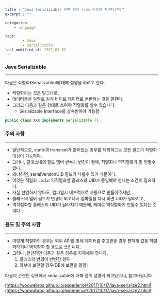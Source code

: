 ```yaml
---
title : "Java Serializable 관련 정리 from 이것이 자바다(책)"
excerpt : ""

categories:
    - language

tags:
        - Java
        - Serializable
last_modified_at: 2022-01-02
---
```


### Java Serializable

---

다음은 직렬화(Serializable)에 대해 설명을 하려고 한다. 

- 직렬화라는 것은 말그대로,
- 데이터들을 일렬로 길게 바이트 데이터로 변환하는 것을 말한다.
- 그리고 다음과 같은 형태로 쓰여야 직렬화를 할수 있습니다.
    - Serializable Interface를 상속받아야 가능함

```java
public class XXX implements Serializable {}
```

### 주의 사항

---

- 일반적으로, static과 transient가 붙어있는 경우를 제외하고는 모든 필드가 직렬화 대상이 가능하다.
- 그러나, 클래스내의 필드 멤버 변수가 변경이 될때, 직렬화나 역직렬화가 잘 안될수 있다.
- 왜냐하면, serialVersionUID 필드가 다를수 있기 때문이다.
- 이것은 직렬화 그리고 역직렬화할 클래스의 UID가 동일해야 한다는 조건이 필요하다.
- 사실 선언하지 않아도, 컴파일시 내부적으로 자동으로 만들어주지만,
- 클래스의 멤버 필드가 변경이 되고나서 컴파일을 다시 하면 UID가 달라지고,
- 역직렬화할 클래스의 UID가 달라지기 때문에, 제대로 역직렬화가 안될수 있다는 것이다.

### 용도 및 주의 사항

---

- 이렇게 직렬화의 경우는 외부 API를 통해 데이터를 주고받을 경우 편하게 값을 직렬화하거나 역직렬화 할 용도로 쓰입니다.
- 그러나 ,왠만하면 다음과 같은 경우를 자제해야 합니다.
    1. 클래스의 변경이 빈번한 경우
    2. 외부에 보관할 경우(DB에 보관을 말함)

다음의 관련한 링크에서 serializable에 대해 깊게 설명이 되고있으니, 참고바랍니다

[https://woowabros.github.io/experience/2017/10/17/java-serialize2.html](https://woowabros.github.io/experience/2017/10/17/java-serialize2.html)